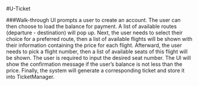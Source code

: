 #U-Ticket 

###Walk-through
UI prompts a user to create an account. The user can then choose to load the balance for payment. A list of available routes (departure - destination) will pop up. Next, the user needs to select their choice for a preferred route, then a list of available flights will be shown with their information containing the price for each flight. Afterward, the user needs to pick a flight number, then a list of available seats of this flight will be shown. The user is required to input the desired seat number. The UI will show the confirmation message if the user’s balance is not less than the price. Finally, the system will generate a corresponding ticket and store it into TicketManager.
